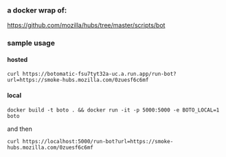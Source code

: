 

### a docker wrap of:
https://github.com/mozilla/hubs/tree/master/scripts/bot

### sample usage 
#### hosted
`curl https://botomatic-fsu7tyt32a-uc.a.run.app/run-bot?url=https://smoke-hubs.mozilla.com/0zuesf6c6mf`

#### local
`docker build -t boto . && docker run -it -p 5000:5000 -e BOTO_LOCAL=1 boto`

and then

`curl https://localhost:5000/run-bot?url=https://smoke-hubs.mozilla.com/0zuesf6c6mf`
